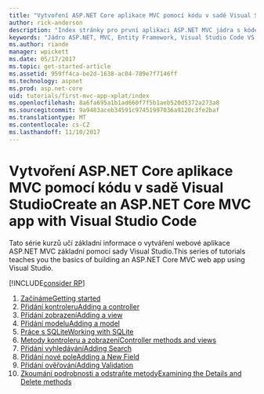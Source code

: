 ```yaml
---
title: "Vytvoření ASP.NET Core aplikace MVC pomocí kódu v sadě Visual Studio"
author: rick-anderson
description: "Index stránky pro první aplikaci ASP.NET MVC jádra s kódem jazyka Visual Studio"
keywords: "Jádro ASP.NET, MVC, Entity Framework, Visual Studio Code VS Code"
ms.author: riande
manager: wpickett
ms.date: 05/17/2017
ms.topic: get-started-article
ms.assetid: 959ff4ca-be2d-1638-ac04-789e7f7146ff
ms.technology: aspnet
ms.prod: asp.net-core
uid: tutorials/first-mvc-app-xplat/index
ms.openlocfilehash: 8a6fa695a1b1ad660f7f5b1aeb520d5372a273a8
ms.sourcegitcommit: 9a9483aceb34591c97451997036a9120c3fe2baf
ms.translationtype: MT
ms.contentlocale: cs-CZ
ms.lasthandoff: 11/10/2017
---
```

# <a name="create-an-aspnet-core-mvc-app-with-visual-studio-code"></a><span data-ttu-id="68b63-104">Vytvoření ASP.NET Core aplikace MVC pomocí kódu v sadě Visual Studio</span><span class="sxs-lookup"><span data-stu-id="68b63-104">Create an ASP.NET Core MVC app with Visual Studio Code</span></span>

<span data-ttu-id="68b63-105">Tato série kurzů učí základní informace o vytváření webové aplikace ASP.NET MVC základní pomocí sady Visual Studio.</span><span class="sxs-lookup"><span data-stu-id="68b63-105">This series of tutorials teaches you the basics of building an ASP.NET Core MVC web app using Visual Studio.</span></span> 

[!INCLUDE[consider RP](../../includes/razor.md)]

1. [<span data-ttu-id="68b63-106">Začínáme</span><span class="sxs-lookup"><span data-stu-id="68b63-106">Getting started</span></span>](start-mvc.md)
2. [<span data-ttu-id="68b63-107">Přidání kontroleru</span><span class="sxs-lookup"><span data-stu-id="68b63-107">Adding a controller</span></span>](adding-controller.md)
3. [<span data-ttu-id="68b63-108">Přidání zobrazení</span><span class="sxs-lookup"><span data-stu-id="68b63-108">Adding a view</span></span>](adding-view.md)
4. [<span data-ttu-id="68b63-109">Přidání modelu</span><span class="sxs-lookup"><span data-stu-id="68b63-109">Adding a model</span></span>](adding-model.md)
5. [<span data-ttu-id="68b63-110">Práce s SQLite</span><span class="sxs-lookup"><span data-stu-id="68b63-110">Working with SQLite</span></span>](working-with-sql.md)
6. [<span data-ttu-id="68b63-111">Metody kontroleru a zobrazení</span><span class="sxs-lookup"><span data-stu-id="68b63-111">Controller methods and views</span></span>](controller-methods-views.md)
7. [<span data-ttu-id="68b63-112">Přidání vyhledávání</span><span class="sxs-lookup"><span data-stu-id="68b63-112">Adding Search</span></span>](search.md)
8. [<span data-ttu-id="68b63-113">Přidání nové pole</span><span class="sxs-lookup"><span data-stu-id="68b63-113">Adding a New Field</span></span>](new-field.md)
9. [<span data-ttu-id="68b63-114">Přidání ověřování</span><span class="sxs-lookup"><span data-stu-id="68b63-114">Adding Validation</span></span>](validation.md)
10. [<span data-ttu-id="68b63-115">Zkoumání podrobnosti a odstraňte metody</span><span class="sxs-lookup"><span data-stu-id="68b63-115">Examining the Details and Delete methods</span></span>](xref:tutorials/first-mvc-app/details)
